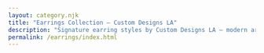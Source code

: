 ```yaml
---
layout: category.njk
title: "Earrings Collection — Custom Designs LA"
description: "Signature earring styles by Custom Designs LA — modern artistry and classic detail."
permalink: /earrings/index.html
---
```

